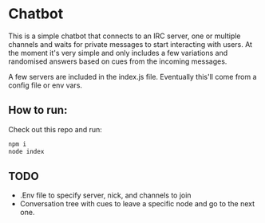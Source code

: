 # Chatbot

This is a simple chatbot that connects to an IRC server, one or multiple channels and waits for private messages to start interacting with users.
At the moment it's very simple and only includes a few variations and randomised answers based on cues from the incoming messages.

A few servers are included in the index.js file. Eventually this'll come from a config file or env vars.

## How to run:
Check out this repo and run:
```sh
npm i
node index
```

## TODO
- .Env file to specify server, nick, and channels to join
- Conversation tree with cues to leave a specific node and go to the next one.
